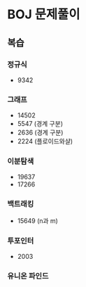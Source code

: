 # BOJ 문제풀이

## 복습

### 정규식
- 9342

### 그래프
- 14502
- 5547 (경계 구분)
- 2636 (경계 구분)
- 2224 (플로이드와샬)


### 이분탐색
- 19637
- 17266 



### 백트래킹
- 15649 (n과 m)



### 투포인터
- 2003


### 유니온 파인드
